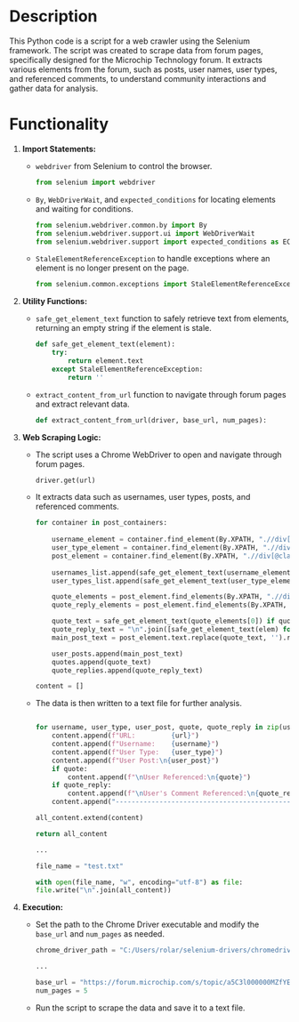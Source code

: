 
# Description
This Python code is a script for a web crawler using the Selenium framework. The script was created to scrape data from forum pages, specifically designed for the Microchip Technology forum. It extracts various elements from the forum, such as posts, user names, user types, and referenced comments, to understand community interactions and gather data for analysis.

# Functionality
1. **Import Statements:** 
    * `webdriver` from Selenium to control the browser.
        ```python 
        from selenium import webdriver
        ```
    * `By`, `WebDriverWait`, and `expected_conditions` for locating elements and waiting for conditions.
        ```python 
        from selenium.webdriver.common.by import By
        from selenium.webdriver.support.ui import WebDriverWait
        from selenium.webdriver.support import expected_conditions as EC
        ```
    * `StaleElementReferenceException` to handle exceptions where an element is no longer present on the page.
        ```python 
        from selenium.common.exceptions import StaleElementReferenceException
        ```

2. **Utility Functions:**
    * `safe_get_element_text` function to safely retrieve text from elements, returning an empty string if the element is stale.
        ```python
        def safe_get_element_text(element):
            try:
                return element.text
            except StaleElementReferenceException:
                return ''
        ```
    * `extract_content_from_url` function to navigate through forum pages and extract relevant data.
        ```python
        def extract_content_from_url(driver, base_url, num_pages):
        ```

3. **Web Scraping Logic:**
    * The script uses a Chrome WebDriver to open and navigate through forum pages.
        ```python
        driver.get(url)
        ```
    * It extracts data such as usernames, user types, posts, and referenced comments.
        ```python
        for container in post_containers:
            
            username_element = container.find_element(By.XPATH, ".//div[contains(@class, 'username-text')]")
            user_type_element = container.find_element(By.XPATH, ".//div[contains(@class, 'subti-muted')][contains(text(), 'Level')]")
            post_element = container.find_element(By.XPATH, ".//div[@class='contain-post slds-rich-text-editor__output']")
            
            usernames_list.append(safe_get_element_text(username_element))
            user_types_list.append(safe_get_element_text(user_type_element))

            quote_elements = post_element.find_elements(By.XPATH, ".//div[@class='quote-reply']/b")
            quote_reply_elements = post_element.find_elements(By.XPATH, ".//div[@class='quote-reply']/p")

            quote_text = safe_get_element_text(quote_elements[0]) if quote_elements else ""
            quote_reply_text = "\n".join([safe_get_element_text(elem) for elem in quote_reply_elements if elem.text.strip() and elem.text.strip() != quote_text])
            main_post_text = post_element.text.replace(quote_text, '').replace(quote_reply_text, '').strip()

            user_posts.append(main_post_text)
            quotes.append(quote_text)
            quote_replies.append(quote_reply_text)

        content = [] 
        ```
    * The data is then written to a text file for further analysis.
        ```python
    
        for username, user_type, user_post, quote, quote_reply in zip(usernames_list, user_types_list, user_posts, quotes, quote_replies):
            content.append(f"URL:         {url}")
            content.append(f"Username:    {username}")
            content.append(f"User Type:   {user_type}")
            content.append(f"User Post:\n{user_post}")  
            if quote:
                content.append(f"\nUser Referenced:\n{quote}")
            if quote_reply:
                content.append(f"\nUser's Comment Referenced:\n{quote_reply}")
            content.append("---------------------------------------------------")

        all_content.extend(content)  

        return all_content

        ...

        file_name = "test.txt"                                                                  

        with open(file_name, "w", encoding="utf-8") as file:
        file.write("\n".join(all_content))
        ```

4. **Execution:**
    * Set the path to the Chrome Driver executable and modify the `base_url` and `num_pages` as needed.
        ```python
        chrome_driver_path = "C:/Users/rolar/selenium-drivers/chromedriver-win64"               
    
        ...

        base_url = "https://forum.microchip.com/s/topic/a5C3l000000MZfYEAW/t367172"             
        num_pages = 5                                                                           
        ```
    * Run the script to scrape the data and save it to a text file.
